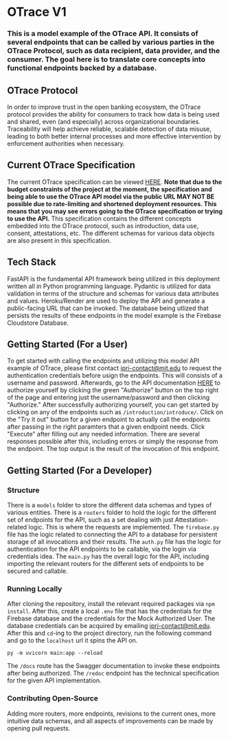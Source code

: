 # OTrace V1

### This is a model example of the OTrace API. It consists of several endpoints that can be called by various parties in the OTrace Protocol, such as data recipient, data provider, and the consumer. The goal here is to translate core concepts into functional endpoints backed by a database.


## OTrace Protocol

In order to improve trust in the open banking ecosystem, the OTrace protocol provides the ability for consumers to track how data is being used and shared, even (and especially) across organizational boundaries. Traceability will help achieve reliable, scalable detection of data misuse, leading to both better internal processes and more effective intervention by enforcement authorities when necessary.

## Current OTrace Specification

The current OTrace specification can be viewed [HERE](https://otrace-v1.onrender.com/redoc). **Note that due to the budget constraints of the project at the moment, the specification and being able to use the OTrace API model via the public URL MAY NOT BE possible due to rate-limiting and shortened deployment resources. This means that you may see errors going to the OTrace specification or trying to use the API.** This specification contains the different concepts embedded into the OTrace protocol, such as introduction, data use, consent, attestations, etc. The different schemas for various data objects are also present in this specification.

## Tech Stack

FastAPI is the fundamental API framework being utilized in this deployment written all in Python programming language. Pydantic is utilized for data validation in terms of the structure and schemas for various data attributes and values. Heroku/Render are used to deploy the API and generate a public-facing URL that can be invoked. The database being utlized that persists the results of these endpoints in the model example is the Firebase Cloudstore Database.

## Getting Started (For a User)

To get started with calling the endpoints and utilizing this model API example of OTrace, please first contact ipri-contact@mit.edu to request the authentication credentials before usign the endpoints. This will consists of a username and password. Afterwards, go to the API documentation [HERE](https://otrace-v1.onrender.com/docs) to authorize yourself by clicking the green "Authorize" button on the top right of the page and entering just the username/password and then clicking "Authorize." After successfully authorizing yourself, you can get started by clicking on any of the endpoints such as `/introduction/introduce/`. Click on the "Try it out" button for a given endpoint to actually call the endpoints after passing in the right paramters that a given endpoint needs. Click "Execute" after filling out any needed information. There are several responses possible after this, including errors or simply the response from the endpoint. The top output is the result of the invocation of this endpoint.

## Getting Started (For a Developer)

### Structure

There is a `models` folder to store the different data schemas and types of various entities. There is a `routers` folder to hold the logic for the different set of endpoints for the API, such as a set dealing with just Attestation-related logic. This is where the requests are implemented. The `firebase.py` file has the logic related to connecting the API to a database for persistent storage of all invocations and their results.
The `auth.py` file has the logic for authentication for the API endpoints to be callable, via the login via credentials idea. The `main.py` has the overall logic for the API, including importing the relevant routers for the different sets of endpoints to be secured and callable.

### Running Locally

After cloning the repository, install the relevant required packages via `npm install`. After this, create a local `.env` file that has the credentials for the Firebase database and the credentials for the Mock Authorized User. The database credentials can be acquired by emailing ipri-contact@mit.edu. After this and `cd`-ing to the project directory, run the following command and go to the `localhost` url it spins the API on.

`
py -m uvicorn main:app --reload
`

The `/docs` route has the Swagger documentation to invoke these endpoints after being authorized. The `/redoc` endpoint has the technical specification for the given API implementation.

### Contributing Open-Source

Adding more routers, more endpoints, revisions to the current ones, more intuitive data schemas, and all aspects of improvements can be made by opening pull requests.

